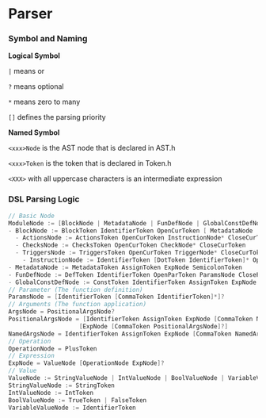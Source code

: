 # Parser
### Symbol and Naming
**Logical Symbol**

`|` means or

`?` means optional

`*` means zero to many

`[]` defines the parsing priority

**Named Symbol**

`<xxx>Node` is the AST node that is declared in AST.h

`<xxx>Token` is the token that is declared in Token.h

`<XXX>` with all uppercase characters is an intermediate expression

### DSL Parsing Logic

```c
// Basic Node
ModuleNode := [BlockNode | MetadataNode | FunDefNode | GlobalConstDefNode ]*
- BlockNode := BlockToken IdentifierToken OpenCurToken [ MetadataNode | ActionsNode | ChecksNode | TriggersNode] CloseCurToken
  - ActionsNode := ActionsToken OpenCurToken InstructionNode* CloseCurToken
  - ChecksNode := ChecksToken OpenCurToken CheckNode* CloseCurToken
  - TriggersNode := TriggersToken OpenCurToken TriggerNode* CloseCurToken
    - InstructionNode := IdentifierToken [DotToken IdentifierToken]* OpenParToken ArgsNode CloseParToken SemicolonToken
- MetadataNode := MetadataToken AssignToken ExpNode SemicolonToken
- FunDefNode := DefToken IdentifierToken OpenParToken ParamsNode CloseParToken OpenCurToken InstructionNode* CloseCurToken
- GlobalConstDefNode := ConstToken IdentifierToken AssignToken ExpNode SemicolonToken
// Parameter (The function definition)
ParamsNode = [IdentifierToken [CommaToken IdentifierToken]*]?
// Arguments (The function application)
ArgsNode = PositionalArgsNode?
PositionalArgsNode = [IdentifierToken AssignToken ExpNode [CommaToken NamedArgsNode]?] | 
                    [ExpNode [CommaToken PositionalArgsNode]?]
NamedArgsNode = IdentifierToken AssignToken ExpNode [CommaToken NamedArgsNode]?
// Operation
OperationNode = PlusToken
// Expression
ExpNode = ValueNode [OperationNode ExpNode]?
// Value
ValueNode := StringValueNode | IntValueNode | BoolValueNode | VariableValueNode
StringValueNode := StringToken
IntValueNode := IntToken
BoolValueNode := TrueToken | FalseToken
VariableValueNode := IdentifierToken
```

